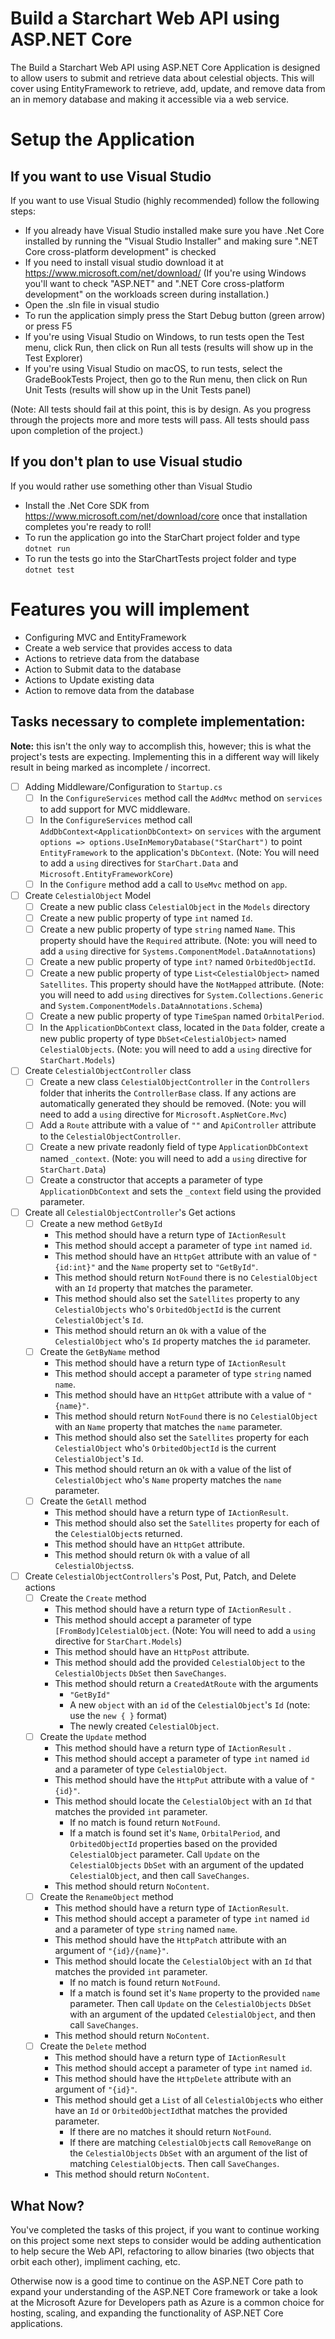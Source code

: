 # Build a Starchart Web API using ASP.NET Core

The Build a Starchart Web API using ASP.NET Core Application is designed to allow users to submit and retrieve data about celestial objects. This will cover using EntityFramework to retrieve, add, update, and remove data from an in memory database and making it accessible via a web service.

# Setup the Application

## If you want to use Visual Studio
If you want to use Visual Studio (highly recommended) follow the following steps:
-   If you already have Visual Studio installed make sure you have .Net Core installed by running the "Visual Studio Installer" and making sure ".NET Core cross-platform development" is checked
-   If you need to install visual studio download it at https://www.microsoft.com/net/download/ (If you're using Windows you'll want to check "ASP.NET" and ".NET Core cross-platform development" on the workloads screen during installation.)
-   Open the .sln file in visual studio
-   To run the application simply press the Start Debug button (green arrow) or press F5
-   If you're using Visual Studio on Windows, to run tests open the Test menu, click Run, then click on Run all tests (results will show up in the Test Explorer)
-   If you're using Visual Studio on macOS, to run tests, select the GradeBookTests Project, then go to the Run menu, then click on Run Unit Tests (results will show up in the Unit Tests panel)

(Note: All tests should fail at this point, this is by design. As you progress through the projects more and more tests will pass. All tests should pass upon completion of the project.)

## If you don't plan to use Visual studio
If you would rather use something other than Visual Studio
-   Install the .Net Core SDK from https://www.microsoft.com/net/download/core once that installation completes you're ready to roll!
-   To run the application go into the StarChart project folder and type `dotnet run`
-   To run the tests go into the StarChartTests project folder and type `dotnet test`

# Features you will implement

- Configuring MVC and EntityFramework
- Create a web service that provides access to data
- Actions to retrieve data from the database
- Action to Submit data to the database
- Actions to Update existing data
- Action to remove data from the database

## Tasks necessary to complete implementation:

__Note:__ this isn't the only way to accomplish this, however; this is what the project's tests are expecting. Implementing this in a different way will likely result in being marked as incomplete / incorrect.

- [ ] Adding Middleware/Configuration to `Startup.cs`
  - [ ] In the `ConfigureServices` method call the `AddMvc` method on `services` to add support for MVC middleware.
  - [ ] In the `ConfigureServices` method call `AddDbContext<ApplicationDbContext>` on `services` with the argument `options => options.UseInMemoryDatabase("StarChart")` to point `EntityFramework` to the application's `DbContext`. (Note: You will need to add a `using` directives for `StarChart.Data` and `Microsoft.EntityFrameworkCore`)
  - [ ] In the `Configure` method add a call to `UseMvc` method on `app`.
- [ ] Create `CelestialObject` Model
  - [ ] Create a new public class `CelestialObject` in the `Models` directory
  - [ ] Create a new public property of type `int` named `Id`.
  - [ ] Create a new public property of type `string` named `Name`. This property should have the `Required` attribute. (Note: you will need to add a `using` directive for `Systems.ComponentModel.DataAnnotations`)
  - [ ] Create a new public property of type `int?` named `OrbitedObjectId`.
  - [ ] Create a new public property of type `List<CelestialObject>` named `Satellites`. This property should have the `NotMapped` attribute. (Note: you will need to add `using` directives for `System.Collections.Generic` and `System.ComponentModels.DataAnnotations.Schema`)
  - [ ] Create a new public property of type `TimeSpan` named `OrbitalPeriod`.
  - [ ] In the `ApplicationDbContext` class, located in the `Data` folder, create a new public property of type `DbSet<CelestialObject>` named `CelestialObjects`. (Note: you will need to add a `using` directive for `StarChart.Models`)
- [ ] Create `CelestialObjectController` class
  - [ ] Create a new class `CelestialObjectController` in the `Controllers` folder that inherits the `ControllerBase` class. If any actions are automatically generated they should be removed. (Note: you will need to add a `using` directive for `Microsoft.AspNetCore.Mvc`)
  - [ ] Add a `Route` attribute with a value of `""` and `ApiController` attribute to the `CelestialObjectController`.
  - [ ] Create a new private readonly field of type `ApplicationDbContext` named `_context`. (Note: you will need to add a `using` directive for `StarChart.Data`)
  - [ ] Create a constructor that accepts a parameter of type `ApplicationDbContext` and sets the `_context` field using the provided parameter.
- [ ] Create all `CelestialObjectController`'s Get actions
  - [ ] Create a new method `GetById` 
    - This method should have a return type of `IActionResult` 
    - This method should accept a parameter of type `int` named `id`. 
    - This method should have an `HttpGet` attribute with an value of `"{id:int}"` and the `Name` property set to `"GetById"`. 
    - This method should return `NotFound` there is no `CelestialObject` with an `Id` property that matches the parameter.
    - This method should also set the `Satellites` property to any `CelestialObjects` who's `OrbitedObjectId` is the current `CelestialObject`'s `Id`.
    - This method should return an `Ok` with a value of the `CelestialObject` who's `Id` property matches the `id` parameter.
  - [ ] Create the `GetByName` method
    - This method should have a return type of `IActionResult` 
    - This method should accept a parameter of type `string` named `name`. 
    - This method should have an `HttpGet` attribute with a value of `"{name}"`.
    - This method should return `NotFound` there is no `CelestialObject` with an `Name` property that matches the `name` parameter.
    - This method should also set the `Satellites` property for each `CelestialObject` who's `OrbitedObjectId` is the current `CelestialObject`'s `Id`.
    - This method should return an `Ok` with a value of the list of `CelestialObject` who's `Name` property matches the `name` parameter.
  - [ ] Create the `GetAll` method
    - This method should have a return type of `IActionResult`.
    - This method should also set the `Satellites` property for each of the `CelestialObject`s returned.
    - This method should have an `HttpGet` attribute. 
    - This method should return `Ok` with a value of all `CelestialObjects`s.
- [ ] Create `CelestialObjectControllers`'s Post, Put, Patch, and Delete actions
  - [ ] Create the `Create` method
    - This method should have a return type of `IActionResult` .
    - This method should accept a parameter of type `[FromBody]CelestialObject`. (Note: You will need to add a `using` directive for `StarChart.Models`) 
    - This method should have an `HttpPost` attribute. 
    - This method should add the provided `CelestialObject` to the `CelestialObjects` `DbSet` then `SaveChanges`.
    - This method should return a `CreatedAtRoute` with the arguments 
      - `"GetById"`
      - A new `object` with an `id` of the `CelestialObject`'s `Id` (note: use the `new { }` format)
      - The newly created `CelestialObject`.
  - [ ] Create the `Update` method
    - This method should have a return type of `IActionResult` .
    - This method should accept a parameter of type `int` named `id` and a parameter of type `CelestialObject`. 
    - This method should have the `HttpPut` attribute with a value of `"{id}"`.
    - This method should locate the `CelestialObject` with an `Id` that matches the provided `int` parameter. 
      - If no match is found return `NotFound`.
      - If a match is found set it's `Name`, `OrbitalPeriod`, and `OrbitedObjectId` properties based on the provided `CelestialObject` parameter. Call `Update` on the `CelestialObjects` `DbSet` with an argument of the updated `CelestialObject`, and then call `SaveChanges`.
    - This method should return `NoContent`.
  - [ ] Create the `RenameObject` method
    - This method should have a return type of `IActionResult`.
    - This method should accept a parameter of type `int` named `id` and a parameter of type `string` named `name`. 
    - This method should have the `HttpPatch` attribute with an argument of `"{id}/{name}"`. 
    - This method should locate the `CelestialObject` with an `Id` that matches the provided `int` parameter. 
      - If no match is found return `NotFound`.
      - If a match is found set it's `Name` property to the provided `name` parameter. Then call `Update` on the `CelestialObjects` `DbSet` with an argument of the updated `CelestialObject`, and then call `SaveChanges`.
    - This method should return `NoContent`.
  - [ ] Create the `Delete` method
    - This method should have a return type of `IActionResult` 
    - This method should accept a parameter of type `int` named `id`. 
    - This method should have the `HttpDelete` attribute with an argument of `"{id}"`.
    - This method should get a `List` of all `CelestialObject`s who either have an `Id` or `OrbitedObjectId`that matches the provided parameter. 
      - If there are no matches it should return `NotFound`.
      - If there are matching `CelestialObject`s call `RemoveRange` on the `CelestialObjects` `DbSet` with an argument of the list of matching `CelestialObject`s. Then call `SaveChanges`.
    - This method should return `NoContent`.
    
## What Now?

You've completed the tasks of this project, if you want to continue working on this project some next steps to consider would be adding authentication to help secure the Web API, refactoring to allow binaries (two objects that orbit each other), impliment caching, etc.

Otherwise now is a good time to continue on the ASP.NET Core path to expand your understanding of the ASP.NET Core framework or take a look at the Microsoft Azure for Developers path as Azure is a common choice for hosting, scaling, and expanding the functionality of ASP.NET Core applications.
